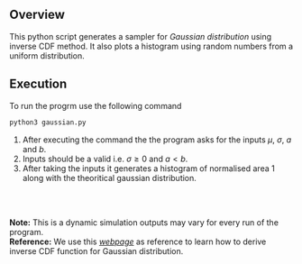 ## Overview

This python script generates a sampler for _Gaussian distribution_ using inverse CDF method. It also plots a histogram using random numbers from a uniform distribution.

## Execution

To run the progrm use the following command

```python
python3 gaussian.py
```

1. After executing the command the the program asks for the inputs $\mu$, $\sigma$, $a$ and $b$.
2. Inputs should be a valid  i.e. $\sigma \ge 0$ and $a < b$.
3. After taking the inputs it generates a histogram of normalised area $1$ along with the theoritical gaussian distribution.

<br>
<br>

**Note:** This is a dynamic simulation outputs may vary for every run of the program.
<br>
**Reference:** We use this [_webpage_](<https://medium.com/mti-technology/how-to-generate-gaussian-samples-347c391b7959#:~:text=This%20method%20works%20by%20applying,one%20for%20y%20(U%E2%82%82).>) as reference to learn how to derive inverse CDF function for Gaussian distribution.
